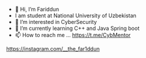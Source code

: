 - 👋 Hi, I’m Fariddun
- I am student at National University of Uzbekistan
- 👀 I’m interested in CyberSecurity
- 🌱 I’m currently learning C++ and Java Spring boot
- 📫 How to reach me ...
https://t.me/CybMentor

https://instagram.com/__the_far1ddun
<!---
thefariddun/thefariddun is a ✨ special ✨ repository because its `README.md` (this file) appears on your GitHub profile.
You can click the Preview link to take a look at your changes.
--->
